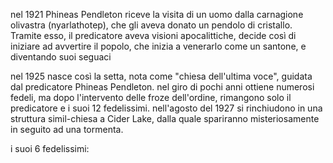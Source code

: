 nel 1921 Phineas Pendleton riceve la visita di un uomo dalla carnagione olivastra (nyarlathotep), che gli aveva donato un pendolo di cristallo. Tramite esso, il predicatore aveva visioni apocalittiche, decide così di iniziare ad avvertire il popolo, che inizia a venerarlo come un santone, e diventando suoi seguaci

nel 1925 nasce così la setta, nota come "chiesa dell'ultima voce", guidata dal predicatore Phineas Pendleton. nel giro di pochi anni ottiene numerosi fedeli, ma dopo l'intervento delle froze dell'ordine, rimangono solo il predicatore e i suoi 12 fedelissimi. nell'agosto del 1927 si rinchiudono in una struttura simil-chiesa a Cider Lake, dalla quale spariranno misteriosamente in seguito ad una tormenta. 

i suoi 6 fedelissimi:


